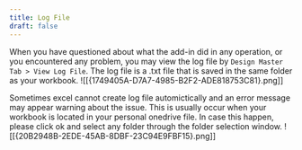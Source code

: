 ```yaml
---
title: Log File
draft: false
---
```

When you have questioned about what the add-in did in any operation, or you encountered any problem, you may view the log file by `Design Master Tab > View Log File`. The log file is a .txt file that is saved in the same folder as your workbook.
![[{1749405A-D7A7-4985-B2F2-ADE818753C81}.png]]

Sometimes excel cannot create log file automictically and an error message may appear warning about the issue. This is usually occur when your workbook is located in your personal onedrive file. In case this happen, please click ok and select any folder through the folder selection window.
![[{20B2948B-2EDE-45AB-8DBF-23C94E9FBF15}.png]]